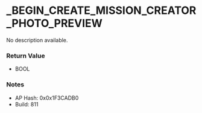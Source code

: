 # _BEGIN_CREATE_MISSION_CREATOR_PHOTO_PREVIEW

No description available.

### Return Value
* BOOL

### Notes
* AP Hash: 0x0x1F3CADB0
* Build: 811

